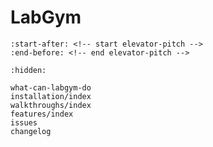 # LabGym

```{include} ../README.md
:start-after: <!-- start elevator-pitch -->
:end-before: <!-- end elevator-pitch -->
```

```{toctree}
:hidden:

what-can-labgym-do
installation/index
walkthroughs/index
features/index
issues
changelog
```
